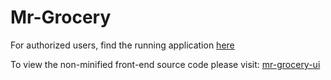 # Mr-Grocery

For authorized users, find the running application [here](https://mr-grocery.herokuapp.com)

To view the non-minified front-end source code please visit: [mr-grocery-ui](github.com/Tyspice/mr-grocery-front-end)
